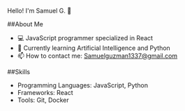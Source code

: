 Hello! I'm Samuel G. 👋

##About Me
- 💻 JavaScript programmer specialized in React
- 🌱 Currently learning Artificial Intelligence and Python
- 📫 How to contact me: Samuelguzman1337@gmail.com

##Skills
- Programming Languages: JavaScript, Python
- Frameworks: React
- Tools: Git, Docker
